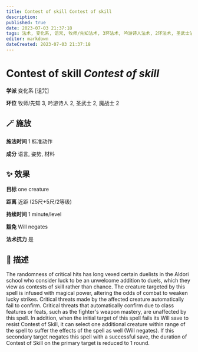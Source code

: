 ```yaml
---
title: Contest of skill Contest of skill
description: 
published: true
date: 2023-07-03 21:37:18
tags: 法术, 变化系, 诅咒, 牧师/先知法术, 3环法术, 吟游诗人法术, 2环法术, 圣武士法术, 魔战士法术
editor: markdown
dateCreated: 2023-07-03 21:37:18
---
```


# **Contest of skill** *Contest of skill*

**学派** 变化系 \[诅咒\] 

**环位** 牧师/先知 3, 吟游诗人 2, 圣武士 2, 魔战士 2

## 🪄 施放

**施法时间** 1 标准动作

**成分** 语言, 姿势, 材料

## ✨ 效果 

**目标** one creature 

**距离** 近距 (25尺+5尺/2等级)  

**持续时间** 1 minute/level 

**豁免** Will negates

**法术抗力** 是

## 📖 描述

The randomness of critical hits has long vexed certain duelists in the Aldori school who consider luck to be an unwelcome addition to duels, which they view as contests of skill rather than chance. The creature targeted by this spell is infused with magical power, altering the odds of combat to weaken lucky strikes. Critical threats made by the affected creature automatically fail to confirm. Critical threats that automatically confirm due to class features or feats, such as the fighter's weapon mastery, are unaffected by this spell. In addition, when the initial target of this spell fails its Will save to resist Contest of Skill, it can select one additional creature within range of the spell to suffer the effects of the spell as well (Will negates). If this secondary target negates this spell with a successful save, the duration of Contest of Skill on the primary target is reduced to 1 round.
    